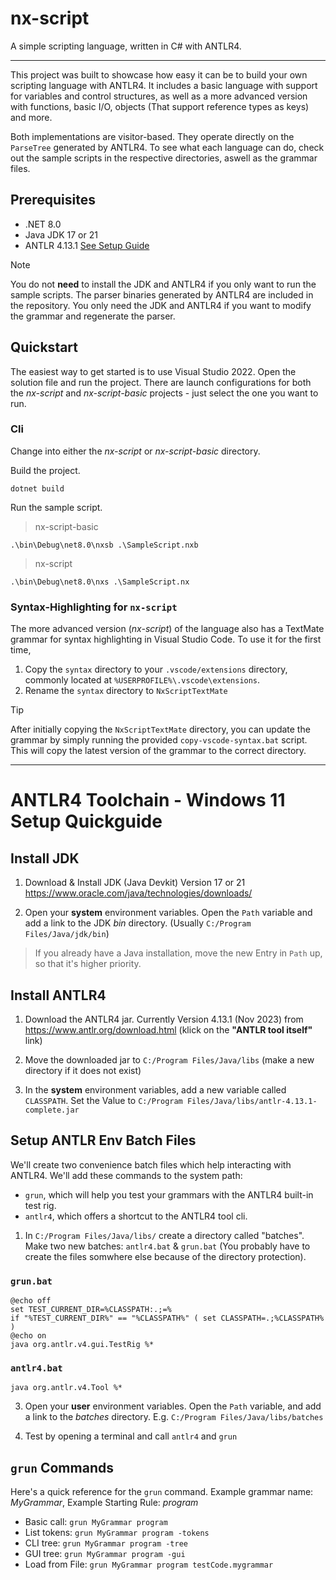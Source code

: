 # nx-script

A simple scripting language, written in C# with ANTLR4.

---

This project was built to showcase how easy it can be to build your own scripting language with ANTLR4.
It includes a basic language with support for variables and control structures, as well as a more advanced version with functions,
basic I/O, objects (That support reference types as keys) and more.

Both implementations are visitor-based. They operate directly on the `ParseTree` generated by ANTLR4. To see what each language can do,
check out the sample scripts in the respective directories, aswell as the grammar files.

## Prerequisites

- .NET 8.0
- Java JDK 17 or 21
- ANTLR 4.13.1 [See Setup Guide](#antlr4-toolchain---windows-11-setup-quickguide)

> [!NOTE]
> You do not **need** to install the JDK and ANTLR4 if you only want to run the sample scripts. The parser binaries generated by ANTLR4 are included in the repository.
> You only need the JDK and ANTLR4 if you want to modify the grammar and regenerate the parser.

## Quickstart

The easiest way to get started is to use Visual Studio 2022. Open the solution file and run the project.
There are launch configurations for both the _nx-script_ and _nx-script-basic_ projects - just select the one you want to run.

### Cli

Change into either the _nx-script_ or _nx-script-basic_ directory.

Build the project.

```shell
dotnet build
```

Run the sample script.

> nx-script-basic

```shell
.\bin\Debug\net8.0\nxsb .\SampleScript.nxb
```

> nx-script

```shell
.\bin\Debug\net8.0\nxs .\SampleScript.nx
```

### Syntax-Highlighting for `nx-script`

The more advanced version (_nx-script_) of the language also has a TextMate grammar for syntax highlighting in Visual Studio Code.
To use it for the first time,

1. Copy the `syntax` directory to your `.vscode/extensions` directory, commonly located at `%USERPROFILE%\.vscode\extensions`.
2. Rename the `syntax` directory to `NxScriptTextMate`

> [!TIP]
> After initially copying the `NxScriptTextMate` directory, you can update the grammar by simply running the provided `copy-vscode-syntax.bat` script.
> This will copy the latest version of the grammar to the correct directory.

---

# ANTLR4 Toolchain - Windows 11 Setup Quickguide

## Install JDK

1. Download & Install JDK (Java Devkit) Version 17 or 21
   https://www.oracle.com/java/technologies/downloads/

2. Open your **system** environment variables. Open the `Path` variable and add a link to the JDK _bin_ directory. (Usually `C:/Program Files/Java/jdk/bin`)

> If you already have a Java installation, move the new Entry in `Path` up, so that it's higher priority.

## Install ANTLR4

1. Download the ANTLR4 jar. Currently Version 4.13.1 (Nov 2023) from
   https://www.antlr.org/download.html (klick on the **"ANTLR tool itself"** link)

2. Move the downloaded jar to `C:/Program Files/Java/libs` (make a new directory if it does not exist)

3. In the **system** environment variables, add a new variable called `CLASSPATH`. Set the Value to `C:/Program Files/Java/libs/antlr-4.13.1-complete.jar`

## Setup ANTLR Env Batch Files

We'll create two convenience batch files which help interacting with ANTLR4. We'll add these commands to the system path:

- `grun`, which will help you test your grammars with the ANTLR4 built-in test rig.
- `antlr4`, which offers a shortcut to the ANTLR4 tool cli.

1. In `C:/Program Files/Java/libs/` create a directory called "batches". Make two new batches: `antlr4.bat` & `grun.bat`
   (You probably have to create the files somwhere else because of the directory protection).

### `grun.bat`

```batch
@echo off
set TEST_CURRENT_DIR=%CLASSPATH:.;=%
if "%TEST_CURRENT_DIR%" == "%CLASSPATH%" ( set CLASSPATH=.;%CLASSPATH% )
@echo on
java org.antlr.v4.gui.TestRig %*
```

### `antlr4.bat`

```batch
java org.antlr.v4.Tool %*
```

3. Open your **user** environment variables. Open the `Path` variable, and add a link to the _batches_ directory. E.g. `C:/Program Files/Java/libs/batches`

4. Test by opening a terminal and call `antlr4` and `grun`

## `grun` Commands

Here's a quick reference for the `grun` command.
Example grammar name: _MyGrammar_, Example Starting Rule: _program_

- Basic call: `grun MyGrammar program`
- List tokens: `grun MyGrammar program -tokens`
- CLI tree: `grun MyGrammar program -tree`
- GUI tree: `grun MyGrammar program -gui`
- Load from File: `grun MyGrammar program testCode.mygrammar`
